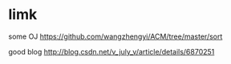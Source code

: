 limk
====
some OJ https://github.com/wangzhengyi/ACM/tree/master/sort

good blog http://blog.csdn.net/v_july_v/article/details/6870251
